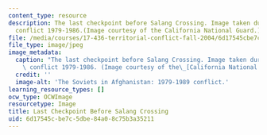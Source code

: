 ```yaml
---
content_type: resource
description: The last checkpoint before Salang Crossing. Image taken during the Soviet-Afghanistan
  conflict 1979-1986.(Image courtesy of the California National Guard.)
file: /media/courses/17-436-territorial-conflict-fall-2004/6d17545cbe7c5dbe84a08c75b3a35211_17-436f04.jpg
file_type: image/jpeg
image_metadata:
  caption: "The last checkpoint before Salang Crossing. Image taken during the Soviet-Afghanistan\
    \ conflict 1979-1986. (Image courtesy of the\_[California National Guard](http://breakingdefense.com/2014/03/national-guard-commanders-rise-in-revolt-against-active-army-mg-ross-questions-guard-combat-role/).)"
  credit: ''
  image-alt: 'The Soviets in Afghanistan: 1979-1989 conflict.'
learning_resource_types: []
ocw_type: OCWImage
resourcetype: Image
title: Last Checkpoint Before Salang Crossing
uid: 6d17545c-be7c-5dbe-84a0-8c75b3a35211
---
```

